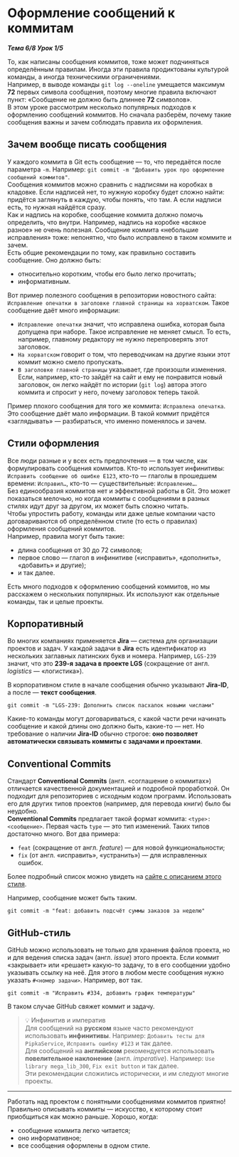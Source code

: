 # Оформление сообщений к коммитам  

__*Тема 6/8 Урок 1/5*__  

То, как написаны сообщения коммитов, тоже может подчиняться определённым правилам. Иногда эти правила продиктованы культурой команды, а иногда техническими ограничениями.  
Например, в выводе команды `git log --oneline` умещается максимум __72__ первых символа сообщения, поэтому многие правила включают пункт: «Сообщение не должно быть длиннее __72__ символов».  
В этом уроке рассмотрим несколько популярных подходов к оформлению сообщений коммитов. Но сначала разберём, почему такие сообщения важны и зачем соблюдать правила их оформления.  

## Зачем вообще писать сообщения  

У каждого коммита в Git есть сообщение — то, что передаётся после параметра `-m`. Например: `git commit -m "Добавить урок про оформление сообщений коммитов"`.  
Сообщения коммитов можно сравнить с надписями на коробках в кладовке. Если надписей нет, то нужную коробку будет сложно найти: придётся заглянуть в каждую, чтобы понять, что там. А если надписи есть, то нужная найдётся сразу.  
Как и надпись на коробке, сообщение коммита должно помочь определить, что внутри. Например, надпись на коробке «всякое разное» не очень полезная. Сообщение коммита «небольшие исправления» тоже: непонятно, что было исправлено в таком коммите и зачем.  
Есть общие рекомендации по тому, как правильно составить сообщение. Оно должно быть:  

- относительно коротким, чтобы его было легко прочитать;  
- информативным.  

Вот пример полезного сообщения в репозитории новостного сайта: `Исправление опечатки в заголовке главной страницы на хорватском`. Такое сообщение даёт много информации:

- `Исправление опечатки` значит, что исправлена ошибка, которая была допущена при наборе. Такое исправление не меняет смысл. То есть, например, главному редактору не нужно перепроверять этот заголовок.  
- `На хорватском` говорит о том, что переводчикам на другие языки этот коммит можно смело пропускать.  
- `В заголовке главной страницы` указывает, где произошли изменения. Если, например, кто-то зайдёт на сайт и ему не понравится новый заголовок, он легко найдёт по истории (`git log`) автора этого коммита и спросит у него, почему заголовок теперь такой.  

Пример плохого сообщения для того же коммита: `Исправлена опечатка`. Это сообщение даёт мало информации. В такой коммит придётся «заглядывать» — разбираться, что именно поменялось и зачем.  

## Стили оформления  

Все люди разные и у всех есть предпочтения — в том числе, как формулировать сообщения коммитов. Кто-то использует инфинитивы: `Исправить сообщение об ошибке E123`, кто-то — глаголы в прошедшем времени: `Исправил…`, кто-то — существительные: `Исправление…`.  
Без единообразия коммитов нет и эффективной работы в Git. Это может показаться мелочью, но когда коммиты с сообщениями в разных стилях идут друг за другом, их может быть сложно читать.  
Чтобы упростить работу, команды или даже целые компании часто договариваются об определённом стиле (то есть о правилах) оформления сообщений коммитов.  
Например, правила могут быть такие:  

- длина сообщения от 30 до 72 символов;  
- первое слово — глагол в инфинитиве («исправить», «дополнить», «добавить» и другие);  
- и так далее.  

Есть много подходов к оформлению сообщений коммитов, но мы расскажем о нескольких популярных. Их используют как отдельные команды, так и целые проекты.  

## Корпоративный  

Во многих компаниях применяется __Jira__ — система для организации проектов и задач. У каждой задачи в __Jira__ есть идентификатор из нескольких заглавных латинских букв и номера. Например, `LGS-239` значит, что это __239-я задача в проекте LGS__ (сокращение от англ. *logistics* — «логистика»).  

В корпоративном стиле в начале сообщения обычно указывают __Jira-ID__, а после — __текст сообщения__.

```text
git commit -m "LGS-239: Дополнить список пасхалок новыми числами" 
```

Какие-то команды могут договариваться, с какой части речи начинать сообщение и какой длины оно должно быть, какие-то — нет. Но требование о наличии __Jira-ID__ обычно строгое: __оно позволяет автоматически связывать коммиты с задачами и проектами__.  

## Conventional Commits  

Стандарт __Conventional Commits__ (англ. «соглашение о коммитах») отличается качественной документацией и подробной проработкой. Он подходит для репозиториев с исходным кодом программ. Использовать его для других типов проектов (например, для перевода книги) было бы неудобно.  
__Conventional Commits__ предлагает такой формат коммита: `<type>: <сообщение>`. Первая часть `type` — это тип изменений. Таких типов достаточно много. Вот два примера:

- `feat` (сокращение от англ. *feature*) — для новой функциональности;
- `fix` (от англ. «исправить», «устранить») — для исправленных ошибок.  

Более подробный список можно увидеть на [сайте с описанием этого стиля](https://www.conventionalcommits.org/ru/v1.0.0-beta.4/#%D1%81%D0%BF%D0%B5%D1%86%D0%B8%D1%84%D0%B8%D0%BA%D0%B0%D1%86%D0%B8%D1%8F).  

Например, сообщение может быть таким.

```text
git commit -m "feat: добавить подсчёт суммы заказов за неделю" 
```

## GitHub-стиль  

GitHub можно использовать не только для хранения файлов проекта, но и для ведения списка задач (англ. *issue*) этого проекта. Если коммит «закрывает» или «решает» какую-то задачу, то в его сообщении удобно указывать ссылку на неё. Для этого в любом месте сообщения нужно указать `#<номер задачи>`. Например, вот так.  

```text
git commit -m "Исправить #334, добавить график температуры" 
```

В таком случае GitHub свяжет коммит и задачу.  

> 💡 Инфинитив и императив  
Для сообщений на __русском__ языке часто рекомендуют использовать __инфинитивы__. Например: `Добавить тесты для PipkaService`, `Исправить ошибку #123` и так далее.  
Для сообщений на __английском__ рекомендуется использовать __повелительное наклонение__ (англ. *imperative*). Например: `Use library mega_lib_300`, `Fix exit button` и так далее.  
Эти рекомендации сложились исторически, и им следуют многие проекты.  

---
Работать над проектом с понятными сообщениями коммитов приятно!  
Правильно описывать коммиты — искусство, к которому стоит приобщиться как можно раньше. Хорошо, когда:  

- сообщение коммита легко читается;
- оно информативное;
- все сообщения оформлены в одном стиле.  
